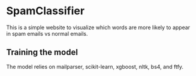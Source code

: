 # SpamClassifier
 
This is a simple website to visualize which words are more likely to appear in spam emails vs normal emails.


## Training the model

The model relies on mailparser, scikit-learn, xgboost, nltk, bs4, and ftfy.
